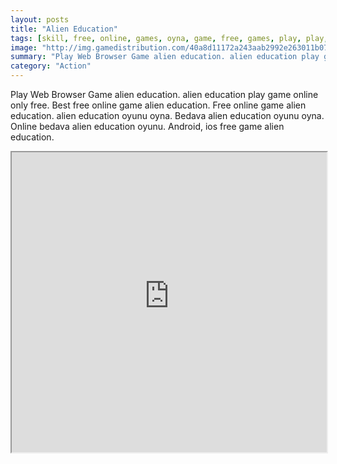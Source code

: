 ```yaml
---
layout: posts
title: "Alien Education"
tags: [skill, free, online, games, oyna, game, free, games, play, play, games]
image: "http://img.gamedistribution.com/40a8d11172a243aab2992e263011b07d.jpg"
summary: "Play Web Browser Game alien education. alien education play game online only free. Best free online game alien education. Free online game alien education. alien education oyunu oyna. Bedava alien education oyunu oyna. Online bedava alien education oyunu. Android, ios free game alien education."
category: "Action"
---
```


Play Web Browser Game alien education. alien education play game online only free. Best free online game alien education. Free online game alien education. alien education oyunu oyna. Bedava alien education oyunu oyna. Online bedava alien education oyunu. Android, ios free game alien education.

<iframe width="100%" height="480px;" src="http://flash.gamedistribution.com?game=40a8d11172a243aab2992e263011b07d"></iframe>
